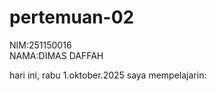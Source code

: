 # pertemuan-02
NIM:251150016<br>
NAMA:DIMAS DAFFAH

hari ini, rabu 1.oktober.2025 saya mempelajarin:
<ol>
